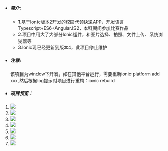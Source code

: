  *  ##### 简介:
    - 1.基于Ionic版本2开发的校园代领快递APP，开发语言Typescript+ES6+AngularJS2，本科期间参加比赛作品
    - 2.项目中用大了大部分Ionic组件，和图片选择、拍照、文件上传、系统浏览器等
    - 3.Ionic现已经更新到版本4，此项目停止维护
    
 * ##### 注意:
    该项目为window下开发，如在其他平台运行，需要重新ionic platform add  xxx,然后根据log提示对项目进行重构：ionic rebuild
  
*   ##### 项目预览：
1. ![](https://github.com/DaLeiGe/Ionic-shundai/blob/master/readmeimg/1.PNG)
1. ![](https://github.com/DaLeiGe/Ionic-shundai/blob/master/readmeimg/2.PNG)
1. ![](https://github.com/DaLeiGe/Ionic-shundai/blob/master/readmeimg/3.PNG)
1. ![](https://github.com/DaLeiGe/Ionic-shundai/blob/master/readmeimg/4.PNG)
1. ![](https://github.com/DaLeiGe/Ionic-shundai/blob/master/readmeimg/5.PNG)
1. ![](https://github.com/DaLeiGe/Ionic-shundai/blob/master/readmeimg/6.PNG)
1. ![](https://github.com/DaLeiGe/Ionic-shundai/blob/master/readmeimg/7.PNG)
 
